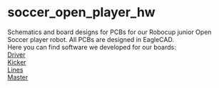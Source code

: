 # soccer_open_player_hw
Schematics and board designs for PCBs for our Robocup junior Open Soccer player robot.
All PCBs are designed in EagleCAD. <br>
Here you can find software we developed for our boards: <br>
[Driver](https://github.com/Compotes/driver_board) <br>
[Kicker](https://github.com/Compotes/kicker_board) <br>
[Lines](https://github.com/Compotes/lines_board) <br>
[Master](https://github.com/Compotes/master_board) <br>
